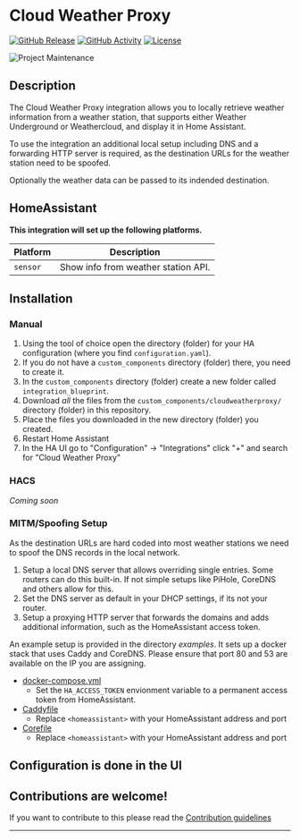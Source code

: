 # Cloud Weather Proxy

[![GitHub Release][releases-shield]][releases]
[![GitHub Activity][commits-shield]][commits]
[![License][license-shield]](LICENSE)

![Project Maintenance][maintenance-shield]

## Description

The Cloud Weather Proxy integration allows you to locally retrieve weather information from a weather station, that supports either Weather Underground or Weathercloud, and display it in Home Assistant.

To use the integration an additional local setup including DNS and a forwarding HTTP server is required, as the destination URLs for the weather station need to be spoofed.

Optionally the weather data can be passed to its indended destination.

## HomeAssistant

**This integration will set up the following platforms.**

| Platform | Description                         |
| -------- | ----------------------------------- |
| `sensor` | Show info from weather station API. |

## Installation


### Manual

1. Using the tool of choice open the directory (folder) for your HA configuration (where you find `configuration.yaml`).
1. If you do not have a `custom_components` directory (folder) there, you need to create it.
1. In the `custom_components` directory (folder) create a new folder called `integration_blueprint`.
1. Download _all_ the files from the `custom_components/cloudweatherproxy/` directory (folder) in this repository.
1. Place the files you downloaded in the new directory (folder) you created.
1. Restart Home Assistant
1. In the HA UI go to "Configuration" -> "Integrations" click "+" and search for "Cloud Weather Proxy"

### HACS
*Coming soon*


### MITM/Spoofing Setup

As the destination URLs are hard coded into most weather stations we need to spoof the DNS records in the local network.

1. Setup a local DNS server that allows overriding single entries. Some routers can do this built-in. If not simple setups like PiHole, CoreDNS and others allow for this.
2. Set the DNS server as default in your DHCP settings, if its not your router.
3. Setup a proxying HTTP server that forwards the domains and adds additional information, such as the HomeAssistant access token.

An example setup is provided in the directory *examples*. It sets up a docker stack that uses Caddy and CoreDNS. Please ensure that port 80 and 53 are available on the IP you are assigning.

* [docker-compose.yml](examples/docker-compose.yml)
  * Set the `HA_ACCESS_TOKEN` envionment variable to a permanent access token from HomeAssistant.
* [Caddyfile](examples/Caddyfile)
  * Replace `<homeassistant>` with your HomeAssistant address and port
* [Corefile](examples/Corefile)
  * Replace `<homeassistant>` with your HomeAssistant address and port
## Configuration is done in the UI

<!---->

## Contributions are welcome!

If you want to contribute to this please read the [Contribution guidelines](CONTRIBUTING.md)

***

[commits-shield]: https://img.shields.io/github/commit-activity/y/lhw/cloudweatherproxy.svg
[commits]: https://github.com/lhw/cloudweatherproxy/commits/main
[license-shield]: https://img.shields.io/github/license/lhw/cloudweatherproxy.svg
[maintenance-shield]: https://img.shields.io/badge/maintainer-Lennart%20Weller%20%40lhw-blue.svg
[releases-shield]: https://img.shields.io/github/release/lhw/cloudweatherproxy.svg
[releases]: https://github.com/lhw/cloudweatherproxy/releases
